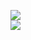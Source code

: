 [![](https://img.shields.io/badge/Made%20With-Github%20Spray-lightgrey.svg?style=for-the-badge&logo=github)](https://github.com/Annihil/github-spray#6590)  
[![](https://i.imgur.com/2DrTn0Z.gif)](https://github.com/Annihil/github-spray)